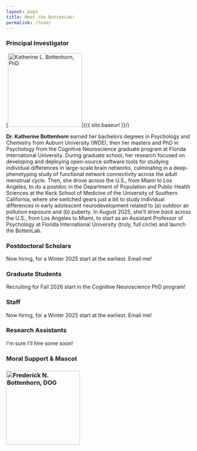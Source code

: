 ```yaml
---
layout: page
title: Meet the BottenLab!
permalink: /team/
---
```


### Principal Investigator

[<span class="image left-rounded"><img src="{{ site.baseurl }}/images/bottenhorn-headshot.jpeg" alt="Katherine L. Bottenhorn, PhD" style="width: 200px;"/></span>]({{ site.baseurl }}/)

<strong>Dr. Katherine Bottenhorn</strong> earned her bachelors degrees in Psychology and Chemistry from Auburn University (WDE), then her masters and PhD in Psychology from the Cognitive Neuroscience graduate program at Florida International University. During graduate school, her research focused on developing and deploying open-source software tools for studying individual differences in large-scale brain networks, culminating in a deep-phenotyping study of functional network connectivity across the adult menstrual cycle. Then, she drove across the U.S., from Miami to Los Angeles, to do a postdoc in the Department of Population and Public Health Sciences at the Keck School of Medicine of the University of Southern California, where she switched gears just a bit to study individual differences in early adolescent neurodevelopment related to (a) outdoor air pollution exposure and (b) puberty. In August 2025, she'll drive _back_ across the U.S., from Los Angeles to Miami, to start as an Assistant Professor of Psychology at Florida International University (truly, full circle) and launch the BottenLab.

### Postdoctoral Scholars

Now hiring, for a Winter 2025 start at the earliest. Email me!

### Graduate Students

Recruiting for Fall 2026 start in the Cognitive Neuroscience PhD program!

### Staff

Now hiring, for a Winter 2025 start at the earliest. Email me!

### Research Assistants

I'm sure I'll hire some soon!

### Moral Support & Mascot

### <span class="image rounded"><img src="{{ site.baseurl }}/images/mister-fred.jpg" alt="Frederick N. Bottenhorn, DOG" style="width: 200px;"/></span>